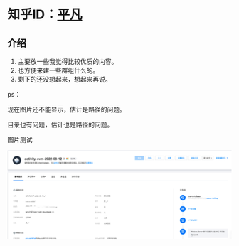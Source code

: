 # 知乎ID：[平凡](https://www.zhihu.com/people/jzwa)




## 介绍
1. 主要放一些我觉得比较优质的内容。
2. 也方便来建一些群组什么的。
3. 剩下的还没想起来，想起来再说。


ps：

现在图片还不能显示，估计是路径的问题。

目录也有问题，估计也是路径的问题。

图片测试

![test](https://raw.githubusercontent.com/jzxywpf/pictures/main/tencent/2022-08-13-12-34-19.png)


